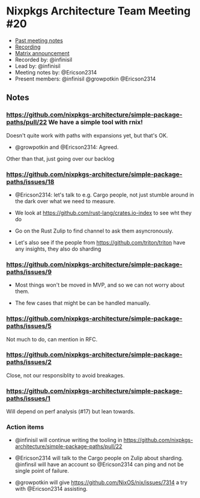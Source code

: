# Nixpkgs Architecture Team Meeting #20

- [Past meeting notes](https://github.com/nixpkgs-architecture/meetings)
- [Recording](https://www.youtube.com/watch?v=YQo2NDwwi0s)
- [Matrix announcement](https://matrix.to/#/!djTaTBQyWEPRQxrPTb:nixos.org/$NAiT1UsFPDwNb8mmnom4jRmqEroGLQcY5ZdEIFy5GYo)
- Recorded by: @infinisil
- Lead by: @infinisil
- Meeting notes by: @Ericson2314
- Present members: @infinisil @growpotkin @Ericson2314

## Notes

### https://github.com/nixpkgs-architecture/simple-package-paths/pull/22 We have a simple tool with rnix!

Doesn't quite work with paths with expansions yet, but that's OK.
 - @growpotkin and @Ericson2314: Agreed.

Other than that, just going over our backlog

### https://github.com/nixpkgs-architecture/simple-package-paths/issues/18

  - @Ericson2314: let's talk to e.g. Cargo people, not just stumble around in the dark over what we need to measure.

  - We look at https://github.com/rust-lang/crates.io-index to see wht they do
  
  - Go on the Rust Zulip to find channel to ask them asyncronously.

  - Let's also see if the people from https://github.com/triton/triton have any insights, they also do sharding

### https://github.com/nixpkgs-architecture/simple-package-paths/issues/9

  - Most things won't be moved in MVP, and so we can not worry about them.

  - The few cases that might be can be handled manually.

### https://github.com/nixpkgs-architecture/simple-package-paths/issues/5

Not much to do, can mention in RFC.

### https://github.com/nixpkgs-architecture/simple-package-paths/issues/2

Close, not our responsiblity to avoid breakages.

### https://github.com/nixpkgs-architecture/simple-package-paths/issues/1

Will depend on perf analysis (#17) but lean towards.

### Action items

- @infinisil will continue writing the tooling in https://github.com/nixpkgs-architecture/simple-package-paths/pull/22

- @Ericson2314 will talk to the Cargo people on Zulip about sharding. @infinsil will have an account so @Ericson2314 can ping and not be single point of failure.

- @growpotkin will give https://github.com/NixOS/nix/issues/7314 a try with @Ericson2314 assisting.
